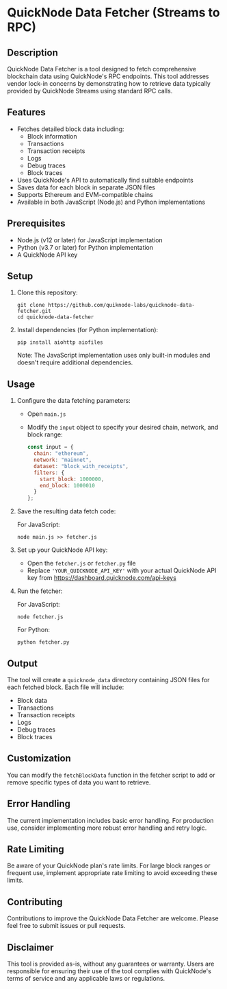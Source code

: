 # QuickNode Data Fetcher (Streams to RPC)

## Description

QuickNode Data Fetcher is a tool designed to fetch comprehensive blockchain data using QuickNode's RPC endpoints. This tool addresses vendor lock-in concerns by demonstrating how to retrieve data typically provided by QuickNode Streams using standard RPC calls.

## Features

- Fetches detailed block data including:
  - Block information
  - Transactions
  - Transaction receipts
  - Logs
  - Debug traces
  - Block traces
- Uses QuickNode's API to automatically find suitable endpoints
- Saves data for each block in separate JSON files
- Supports Ethereum and EVM-compatible chains
- Available in both JavaScript (Node.js) and Python implementations

## Prerequisites

- Node.js (v12 or later) for JavaScript implementation
- Python (v3.7 or later) for Python implementation
- A QuickNode API key

## Setup

1. Clone this repository:
   ```
   git clone https://github.com/quiknode-labs/quicknode-data-fetcher.git
   cd quicknode-data-fetcher
   ```

2. Install dependencies (for Python implementation):
   ```
   pip install aiohttp aiofiles
   ```

   Note: The JavaScript implementation uses only built-in modules and doesn't require additional dependencies.

## Usage

1. Configure the data fetching parameters:
   - Open `main.js`
   - Modify the `input` object to specify your desired chain, network, and block range:

     ```javascript
     const input = {
       chain: "ethereum",
       network: "mainnet",
       dataset: "block_with_receipts",
       filters: {
         start_block: 1000000,
         end_block: 1000010
       }
     };
     ```

2. Save the resulting data fetch code:

    For JavaScript:
    ```
    node main.js >> fetcher.js
    ```

3. Set up your QuickNode API key:
   - Open the `fetcher.js` or `fetcher.py` file
   - Replace `'YOUR_QUICKNODE_API_KEY'` with your actual QuickNode API key from https://dashboard.quicknode.com/api-keys

4. Run the fetcher:
   
   For JavaScript:
   ```
   node fetcher.js
   ```

   For Python:
   ```
   python fetcher.py
   ```

## Output

The tool will create a `quicknode_data` directory containing JSON files for each fetched block. Each file will include:

- Block data
- Transactions
- Transaction receipts
- Logs
- Debug traces
- Block traces

## Customization

You can modify the `fetchBlockData` function in the fetcher script to add or remove specific types of data you want to retrieve.

## Error Handling

The current implementation includes basic error handling. For production use, consider implementing more robust error handling and retry logic.

## Rate Limiting

Be aware of your QuickNode plan's rate limits. For large block ranges or frequent use, implement appropriate rate limiting to avoid exceeding these limits.

## Contributing

Contributions to improve the QuickNode Data Fetcher are welcome. Please feel free to submit issues or pull requests.

## Disclaimer

This tool is provided as-is, without any guarantees or warranty. Users are responsible for ensuring their use of the tool complies with QuickNode's terms of service and any applicable laws or regulations.